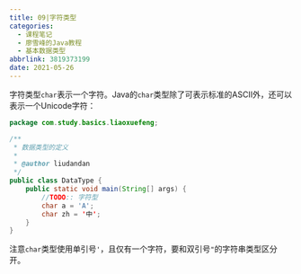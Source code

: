 ```yaml
---
title: 09|字符类型
categories:
  - 课程笔记
  - 廖雪峰的Java教程
  - 基本数据类型
abbrlink: 3819373199
date: 2021-05-26
---
```


字符类型`char`表示一个字符。Java的`char`类型除了可表示标准的ASCII外，还可以表示一个Unicode字符：

```java
package com.study.basics.liaoxuefeng;

/**
 * 数据类型的定义
 *
 * @author liudandan
 */
public class DataType {
    public static void main(String[] args) {
        //TODO:: 字符型
        char a = 'A';
        char zh = '中';
    }
}
```

注意`char`类型使用单引号`'`，且仅有一个字符，要和双引号`"`的字符串类型区分开。